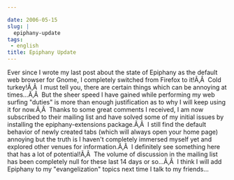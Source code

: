 ```yaml
---

date: 2006-05-15
slug: |
  epiphany-update
tags:
 - english
title: Epiphany Update
---
```


Ever since I wrote my last post about the state of Epiphany as the
default web browser for Gnome, I completely switched from Firefox to
it!Ã‚Â  Cold turkey!Ã‚Â  I must tell you, there are certain things which
can be annoying at times...Ã‚Â  But the sheer speed I have gained while
performing my web surfing "duties" is more than enough justification as
to why I will keep using it for now.Ã‚Â  Thanks to some great comments I
received, I am now subscribed to their mailing list and have solved some
of my initial issues by installing the epiphany-extensions package.Ã‚Â 
I still find the default behavior of newly created tabs (which will
always open your home page) annoying but the truth is I haven't
completely immersed myself yet and explored other venues for
information.Ã‚Â  I definitely see something here that has a lot of
potential!Ã‚Â  The volume of discussion in the mailing list has been
completely null for these last 14 days or so...Ã‚Â  I think I will add
Epiphany to my "evangelization" topics next time I talk to my friends...
